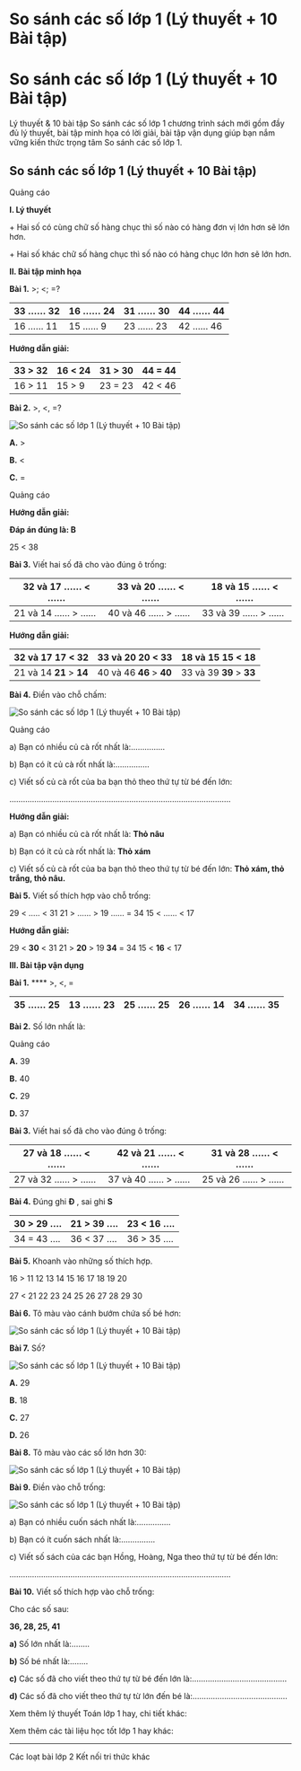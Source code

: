 # So sánh các số lớp 1 (Lý thuyết + 10 Bài tập)

# So sánh các số lớp 1 (Lý thuyết + 10 Bài tập)

Lý thuyết & 10 bài tập So sánh các số lớp 1 chương trình sách mới gồm đầy đủ lý thuyết, bài tập minh họa có lời giải, bài tập vận dụng giúp bạn nắm vững kiến thức trọng tâm So sánh các số lớp 1.

## So sánh các số lớp 1 (Lý thuyết + 10 Bài tập)

Quảng cáo

**I. Lý thuyết**

\+ Hai số có cùng chữ số hàng chục thì số nào có hàng đơn vị lớn hơn sẽ lớn hơn.

\+ Hai số khác chữ số hàng chục thì số nào có hàng chục lớn hơn sẽ lớn hơn.

**II. Bài tập minh họa**

**Bài 1.** >; <; =?

33 …… 32 |  16 …… 24 |  31 …… 30 |  44 …… 44  
---|---|---|---  
16 …… 11 |  15 …… 9 |  23 …… 23 |  42 …… 46  
  
**Hướng dẫn giải:**

33 > 32 |  16 < 24 |  31 > 30 |  44 = 44  
---|---|---|---  
16 > 11 |  15 > 9 |  23 = 23 |  42 < 46  
  
**Bài 2.** >, <, =? 

![So sánh các số lớp 1 \(Lý thuyết + 10 Bài tập\)](https://www.vietjack.com/toan-1-ket-noi/images/ly-thuyet-so-sanh-cac-so.PNG)

**A.** >

**B.** <

**C.** =

Quảng cáo

**Hướng dẫn giải:**

**Đáp án đúng là: B**

25 < 38

**Bài 3.** Viết hai số đã cho vào đúng ô trống:

32 và 17 …… < …… |  33 và 20 …… < …… |  18 và 15 …… < ……  
---|---|---  
21 và 14 …… > …… |  40 và 46 …… > …… |  33 và 39 …… > ……  
  
**Hướng dẫn giải:**

32 và 17 **17** < **32** |  33 và 20 **20** < **33** |  18 và 15 **15** < **18**  
---|---|---  
21 và 14 **21** > **14** |  40 và 46 **46** > **40** |  33 và 39 **39** > **33**  
  
**Bài 4.** Điền vào chỗ chấm:

![So sánh các số lớp 1 \(Lý thuyết + 10 Bài tập\)](https://www.vietjack.com/toan-1-ket-noi/images/ly-thuyet-so-sanh-cac-so-1.PNG)

Quảng cáo

a) Bạn có nhiều củ cà rốt nhất là:……………

b) Bạn có ít củ cà rốt nhất là:……………

c) Viết số củ cà rốt của ba bạn thỏ theo thứ tự từ bé đến lớn:

……………………………………………………………………………………..

**Hướng dẫn giải:**

a) Bạn có nhiều củ cà rốt nhất là: **Thỏ nâu**

b) Bạn có ít củ cà rốt nhất là: **Thỏ xám**

c) Viết số củ cà rốt của ba bạn thỏ theo thứ tự từ bé đến lớn: **Thỏ xám, thỏ trắng, thỏ nâu.**

**Bài 5.** Viết số thích hợp vào chỗ trống:

29 < ….. < 31 21 > …… > 19 …… = 34 15 < …… < 17

**Hướng dẫn giải:**

29 < **30** < 31 21 > **20** > 19 **34** = 34 15 < **16** < 17

**III. Bài tập vận dụng**

**Bài 1.** **** >, <, =

35 …… 25 |  13 …… 23 |  25 …… 25 |  26 …… 14 |  34 …… 35  
---|---|---|---|---  
  
**Bài 2.** Số lớn nhất là:

Quảng cáo

**A.** 39

**B.** 40 

**C.** 29 

**D.** 37

**Bài 3.** Viết hai số đã cho vào đúng ô trống:

27 và 18 …… < …… |  42 và 21 …… < …… |  31 và 28 …… < ……  
---|---|---  
27 và 32 …… > …… |  37 và 40 …… > …… |  25 và 26 …… > ……  
  
**Bài 4.** Đúng ghi **Đ** , sai ghi **S**

30 > 29 …. |  21 > 39 …. |  23 < 16 ….  
---|---|---  
34 = 43 …. |  36 < 37 …. |  36 > 35 ….  
  
**Bài 5.** Khoanh vào những số thích hợp.

16 > 11 12 13 14 15 16 17 18 19 20

27 < 21 22 23 24 25 26 27 28 29 30

**Bài 6.** Tô màu vào cánh bướm chứa số bé hơn:

![So sánh các số lớp 1 \(Lý thuyết + 10 Bài tập\)](https://www.vietjack.com/toan-1-ket-noi/images/ly-thuyet-so-sanh-cac-so-2.PNG)

**Bài 7.** Số?

![So sánh các số lớp 1 \(Lý thuyết + 10 Bài tập\)](https://www.vietjack.com/toan-1-ket-noi/images/ly-thuyet-so-sanh-cac-so-3.PNG)

**A.** 29 

**B.** 18 

**C.** 27 

**D.** 26

**Bài 8.** Tô màu vào các số lớn hơn 30:

![So sánh các số lớp 1 \(Lý thuyết + 10 Bài tập\)](https://www.vietjack.com/toan-1-ket-noi/images/ly-thuyet-so-sanh-cac-so-4.PNG)

**Bài 9.** Điền vào chỗ trống:

![So sánh các số lớp 1 \(Lý thuyết + 10 Bài tập\)](https://www.vietjack.com/toan-1-ket-noi/images/ly-thuyet-so-sanh-cac-so-5.PNG)

a) Bạn có nhiều cuốn sách nhất là:……………

b) Bạn có ít cuốn sách nhất là:……………

c) Viết số sách của các bạn Hồng, Hoàng, Nga theo thứ tự từ bé đến lớn:

……………………………………………………………………………………..

**Bài 10.** Viết số thích hợp vào chỗ trống:

Cho các số sau:

**36, 28, 25, 41**

**a)** Số lớn nhất là:…….. 

**b)** Số bé nhất là:…….. 

**c)** Các số đã cho viết theo thứ tự từ bé đến lớn là:……………………………………

**d)** Các số đã cho viết theo thứ tự từ lớn đến bé là:……………………………………

Xem thêm lý thuyết Toán lớp 1 hay, chi tiết khác:

Xem thêm các tài liệu học tốt lớp 1 hay khác:

* * *

Các loạt bài lớp 2 Kết nối tri thức khác
